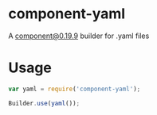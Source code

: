 # component-yaml

A component@0.19.9 builder for .yaml files

# Usage

```js
var yaml = require('component-yaml');

Builder.use(yaml());

```
